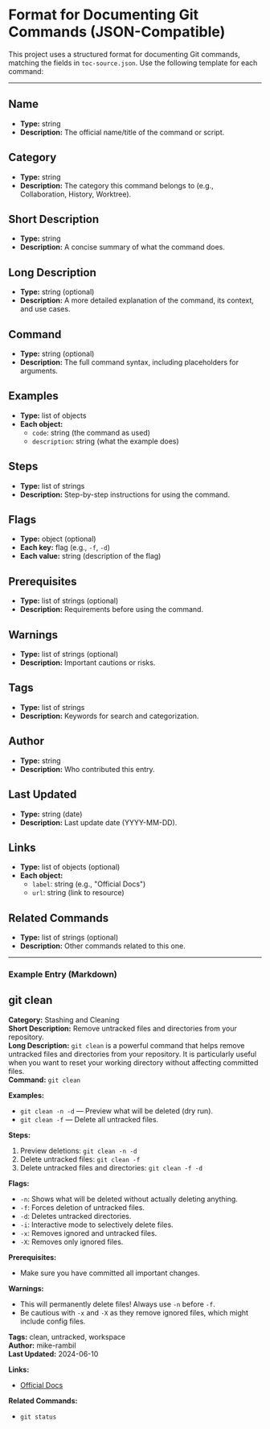 # Format for Documenting Git Commands (JSON-Compatible)

This project uses a structured format for documenting Git commands, matching the fields in `toc-source.json`. Use the following template for each command:

---

## Name

- **Type:** string
- **Description:** The official name/title of the command or script.

## Category

- **Type:** string
- **Description:** The category this command belongs to (e.g., Collaboration, History, Worktree).

## Short Description

- **Type:** string
- **Description:** A concise summary of what the command does.

## Long Description

- **Type:** string (optional)
- **Description:** A more detailed explanation of the command, its context, and use cases.

## Command

- **Type:** string (optional)
- **Description:** The full command syntax, including placeholders for arguments.

## Examples

- **Type:** list of objects
- **Each object:**
  - `code`: string (the command as used)
  - `description`: string (what the example does)

## Steps

- **Type:** list of strings
- **Description:** Step-by-step instructions for using the command.

## Flags

- **Type:** object (optional)
- **Each key:** flag (e.g., `-f`, `-d`)
- **Each value:** string (description of the flag)

## Prerequisites

- **Type:** list of strings (optional)
- **Description:** Requirements before using the command.

## Warnings

- **Type:** list of strings (optional)
- **Description:** Important cautions or risks.

## Tags

- **Type:** list of strings
- **Description:** Keywords for search and categorization.

## Author

- **Type:** string
- **Description:** Who contributed this entry.

## Last Updated

- **Type:** string (date)
- **Description:** Last update date (YYYY-MM-DD).

## Links

- **Type:** list of objects (optional)
- **Each object:**
  - `label`: string (e.g., "Official Docs")
  - `url`: string (link to resource)

## Related Commands

- **Type:** list of strings (optional)
- **Description:** Other commands related to this one.

---

### Example Entry (Markdown)

## git clean

**Category:** Stashing and Cleaning  
**Short Description:** Remove untracked files and directories from your repository.  
**Long Description:** `git clean` is a powerful command that helps remove untracked files and directories from your repository. It is particularly useful when you want to reset your working directory without affecting committed files.  
**Command:** `git clean`

**Examples:**

- `git clean -n -d` — Preview what will be deleted (dry run).
- `git clean -f` — Delete all untracked files.

**Steps:**

1. Preview deletions: `git clean -n -d`
2. Delete untracked files: `git clean -f`
3. Delete untracked files and directories: `git clean -f -d`

**Flags:**

- `-n`: Shows what will be deleted without actually deleting anything.
- `-f`: Forces deletion of untracked files.
- `-d`: Deletes untracked directories.
- `-i`: Interactive mode to selectively delete files.
- `-x`: Removes ignored and untracked files.
- `-X`: Removes only ignored files.

**Prerequisites:**

- Make sure you have committed all important changes.

**Warnings:**

- This will permanently delete files! Always use `-n` before `-f`.
- Be cautious with `-x` and `-X` as they remove ignored files, which might include config files.

**Tags:** clean, untracked, workspace  
**Author:** mike-rambil  
**Last Updated:** 2024-06-10

**Links:**

- [Official Docs](https://git-scm.com/docs/git-clean)

**Related Commands:**

- `git status`

